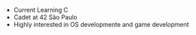 

- Current Learning C
- Cadet at 42 São Paulo
- Highly interested in OS developmente and game development
